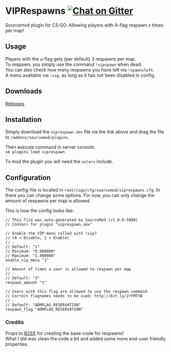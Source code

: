 # VIPRespawns [![Chat on Gitter](https://badges.gitter.im/gitterHQ/gitter.png)](https://gitter.im/VIPRespawns/Lobby)
Sourcemod plugin for CS:GO. Allowing players with A-flag respawn x times per map!

## Usage
Players with the `a`-flag gets (per default) 3 respawns per map.  
To respawn, you simply use the command `!vipspawn` when dead.  
You can also check how many respawns you have left via `!spawnsleft`.  
A menu available via `!vip`, as long as it has not been disabled in config.

## Downloads
[Releases](https://github.com/condolent/VIPRespawns/releases)

## Installation
Simply download the `viprespawn.smx` file via the link above and drag the file to `/addons/sourcemod/plugins`.

Then execute command in server console:  
`sm plugins load viprespawn`

To mod the plugin you will need the `colors` include.

## Configuration
The config-file is located in `root/csgo/cfg/sourcemod/viprespawns.cfg`. In there you can change some options. For now, you can only change the amount of respawns per map is allowed.

This is how the config looks like:
```
// This file was auto-generated by SourceMod (v1.8.0.5998)
// ConVars for plugin "viprespawn.smx"

// Enable the VIP-menu called with !vip?
// (0 = Disable, 1 = Enable)
// -
// Default: "1"
// Minimum: "0.000000"
// Maximum: "1.000000"
enable_vip_menu "1"

// Amount of times a user is allowed to respawn per map
// -
// Default: "3"
respawn_amount "3"

// Users with this flag are allowed to use the respawn command.
// Correct flagnames needs to be used: http://bit.ly/2rFMTtW
// -
// Default: "ADMFLAG_RESERVATION"
respawn_flag "ADMFLAG_RESERVATION"
```


### Credits
Props to [B2SX](https://forums.alliedmods.net/member.php?u=265974) for creating the base-code for respawns!  
What I did was clean the code a bit and added some more end-user friendly properties.
